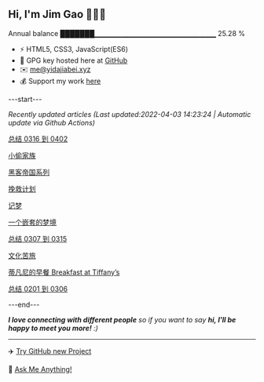 
<h2>Hi, I'm Jim Gao 👋👨‍💻</h2>

Annual balance    ███████▁▁▁▁▁▁▁▁▁▁▁▁▁▁▁▁▁▁▁▁▁▁▁   25.28 %

- ⚡ HTML5, CSS3, JavaScript(ES6)
- 🔑 GPG key hosted here at [GitHub](https://github.com/tianheg.gpg)
- ✉️ [me@yidajiabei.xyz](mailto:me@yidajiabei.xyz)
- 💰 Support my work [here](https://github.com/tianheg/sponsor)

---start---

*Recently updated articles (Last updated:2022-04-03 14:23:24 | Automatic update via Github Actions)*

[总结 0316 到 0402](https://www.yidajiabei.xyz/posts/review-2022-0316-0402/)

[小偷家族](https://www.yidajiabei.xyz/posts/shoplifters/)

[黑客帝国系列](https://www.yidajiabei.xyz/posts/the-matrix/)

[挽救计划](https://www.yidajiabei.xyz/posts/project-hail-mary/)

[记梦](https://www.yidajiabei.xyz/posts/dream-20220323/)

[一个嵌套的梦境](https://www.yidajiabei.xyz/posts/nested-dreamland/)

[总结 0307 到 0315](https://www.yidajiabei.xyz/posts/review-2022-0307-0315/)

[文化苦旅](https://www.yidajiabei.xyz/posts/yuqiuyu-cultural-travails/)

[蒂凡尼的早餐 Breakfast at Tiffany’s](https://www.yidajiabei.xyz/posts/breakfast-at-tiffanys/)

[总结 0201 到 0306](https://www.yidajiabei.xyz/posts/review-2022-0201-0306/)

---end---

<em><b>I love connecting with different people</b> so if you want to say <b>hi, I'll be happy to meet you more!</b> :)</em>

---

✈️ [Try GitHub new Project](https://github.com/users/tianheg/projects/2)

💬 [Ask Me Anything!](https://github.com/tianheg/tianheg/discussions)
